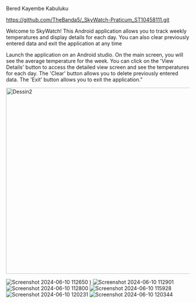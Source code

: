 Bered Kayembe Kabuluku

https://github.com/TheBanda5/_SkyWatch-Praticum_ST10458111.git


Welcome to SkyWatch! This Android application allows you to track weekly temperatures and display details for each day. You can also clear previously entered data and exit the application at any time

Launch the application on an Android studio.
On the main screen, you will see the average temperature for the week.
You can click on the 'View Details' button to access the detailed view screen and see the temperatures for each day.
The 'Clear' button allows you to delete previously entered data.
The 'Exit' button allows you to exit the application."

<img width="510" alt="Dessin2" src="https://github.com/TheBanda5/_SkyWatch-Praticum_ST10458111/assets/164514856/5958d712-49e4-45c3-95ce-63c5c646b08d">

![Screenshot 2024-06-10 112650](https://github.com/TheBanda5/_SkyWatch-Praticum_ST10458111/assets/164514856/f62e6cfa-fe24-43f8-a4a6-1ebca1bd8707)
)
![Screenshot 2024-06-10 112901](https://github.com/TheBanda5/_SkyWatch-Praticum_ST10458111/assets/164514856/19c50ec7-da48-423a-8ba5-b1cb20cbb64b)
![Screenshot 2024-06-10 112800](https://github.com/TheBanda5/_SkyWatch-Praticum_ST10458111/assets/164514856/c078759e-2dda-4b0a-9264-5cda05f287d5)
![Screenshot 2024-06-10 115928](https://github.com/TheBanda5/_SkyWatch-Praticum_ST10458111/assets/164514856/33603388-d880-45a9-a05f-8a36764017c5)
![Screenshot 2024-06-10 120231](https://github.com/TheBanda5/_SkyWatch-Praticum_ST10458111/assets/164514856/3bfc0135-7feb-4adc-9c06-0aeee2b4587f)
![Screenshot 2024-06-10 120344](https://github.com/TheBanda5/_SkyWatch-Praticum_ST10458111/assets/164514856/6fa3898f-6251-4bfc-83bc-f7f39b190ae9)




